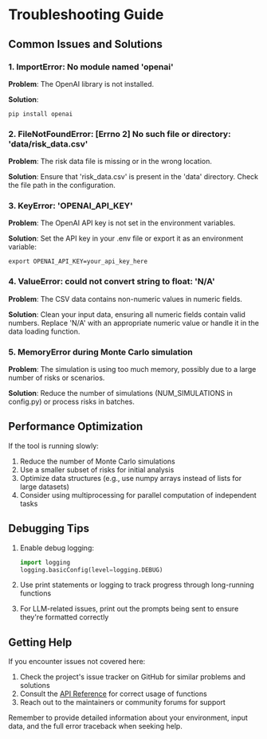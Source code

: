 # Troubleshooting Guide

## Common Issues and Solutions

### 1. ImportError: No module named 'openai'

**Problem**: The OpenAI library is not installed.

**Solution**: 
```
pip install openai
```

### 2. FileNotFoundError: [Errno 2] No such file or directory: 'data/risk_data.csv'

**Problem**: The risk data file is missing or in the wrong location.

**Solution**: Ensure that 'risk_data.csv' is present in the 'data' directory. Check the file path in the configuration.

### 3. KeyError: 'OPENAI_API_KEY'

**Problem**: The OpenAI API key is not set in the environment variables.

**Solution**: Set the API key in your .env file or export it as an environment variable:
```
export OPENAI_API_KEY=your_api_key_here
```

### 4. ValueError: could not convert string to float: 'N/A'

**Problem**: The CSV data contains non-numeric values in numeric fields.

**Solution**: Clean your input data, ensuring all numeric fields contain valid numbers. Replace 'N/A' with an appropriate numeric value or handle it in the data loading function.

### 5. MemoryError during Monte Carlo simulation

**Problem**: The simulation is using too much memory, possibly due to a large number of risks or scenarios.

**Solution**: Reduce the number of simulations (NUM_SIMULATIONS in config.py) or process risks in batches.

## Performance Optimization

If the tool is running slowly:

1. Reduce the number of Monte Carlo simulations
2. Use a smaller subset of risks for initial analysis
3. Optimize data structures (e.g., use numpy arrays instead of lists for large datasets)
4. Consider using multiprocessing for parallel computation of independent tasks

## Debugging Tips

1. Enable debug logging:
   ```python
   import logging
   logging.basicConfig(level=logging.DEBUG)
   ```

2. Use print statements or logging to track progress through long-running functions

3. For LLM-related issues, print out the prompts being sent to ensure they're formatted correctly

## Getting Help

If you encounter issues not covered here:

1. Check the project's issue tracker on GitHub for similar problems and solutions
2. Consult the [API Reference](api_reference.md) for correct usage of functions
3. Reach out to the maintainers or community forums for support

Remember to provide detailed information about your environment, input data, and the full error traceback when seeking help.